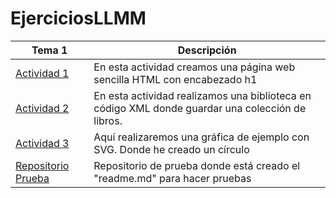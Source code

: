 # EjerciciosLLMM

Tema 1 | Descripción
----------- | -----------
[Actividad 1](/Tema1/Actividad-1-HTML.html) | En esta actividad creamos una página web sencilla HTML con encabezado h1
[Actividad 2](https://github.com/Hadrivm/EjerciciosLLMM/blob/main/Tema1/Actividad%202%20XML%20LMAR.xml) | En esta actividad realizamos una biblioteca en código XML donde guardar una colección de libros.
[Actividad 3](/Tema1/Actividad-3-SVG-LMAR.html) | Aquí realizaremos una gráfica de ejemplo con SVG. Donde he creado un círculo
[Repositorio Prueba](https://github.com/Hadrivm/prueba) | Repositorio de prueba donde está creado el "readme.md" para hacer pruebas
